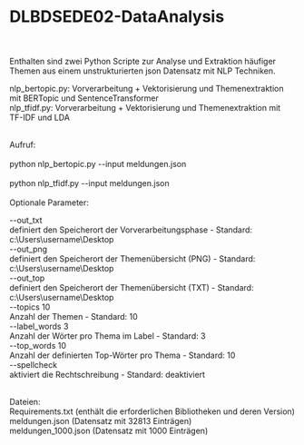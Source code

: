 # DLBDSEDE02-DataAnalysis <br/><br/>

Enthalten sind zwei Python Scripte zur Analyse und Extraktion häufiger Themen aus einem unstrukturierten json Datensatz mit NLP Techniken.<br/>
<p>
nlp_bertopic.py: Vorverarbeitung + Vektorisierung und Themenextraktion mit BERTopic und SentenceTransformer <br/>
nlp_tfidf.py:    Vorverarbeitung + Vektorisierung und Themenextraktion mit TF-IDF und LDA <br/><br/>
</p>
Aufruf: <br/>
<br/>
python nlp_bertopic.py --input meldungen.json <br/>
<br/>
python nlp_tfidf.py --input meldungen.json <br/>
<br/>
Optionale Parameter: <br/>
<p>
  --out_txt<br/>                definiert den Speicherort der Vorverarbeitungsphase - Standard: c:\Users\username\Desktop<br/>
  --out_png<br/>                definiert den Speicherort der Themenübersicht (PNG) - Standard: c:\Users\username\Desktop<br/>
  --out_top<br/>                definiert den Speicherort der Themenübersicht (TXT) - Standard: c:\Users\username\Desktop<br/>
  --topics 10<br/>               Anzahl der Themen - Standard: 10<br/>
  --label_words 3<br/>        Anzahl der Wörter pro Thema im Label - Standard: 3<br/>
  --top_words 10<br/>           Anzahl der definierten Top-Wörter pro Thema  - Standard: 10<br/>
  --spellcheck<br/>             aktiviert die Rechtschreibung  - Standard: deaktiviert<br/>
<br/>
<p/>
Dateien:<br/>
Requirements.txt           (enthält die erforderlichen Bibliotheken und deren Version)<br/>
meldungen.json             (Datensatz mit 32813 Einträgen)<br/>
meldungen_1000.json        (Datensatz mit 1000 Einträgen)
